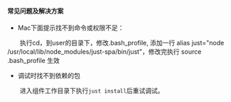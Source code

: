 #### 常见问题及解决方案

- Mac下面提示找不到命令或权限不足：

&emsp;&emsp;执行cd，到user的目录下，修改.bash_profile, 添加一行  alias just="node /usr/local/lib/node_modules/just-spa/bin/just"，修改完执行 source .bash_profile 生效

- 调试时找不到依赖的包

&emsp;&emsp;进入组件工作目录下执行`just install`后重试调试。